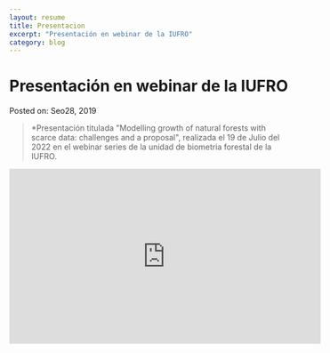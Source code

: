 ```yaml
---
layout: resume
title: Presentacion
excerpt: "Presentación en webinar de la IUFRO"
category: blog
---
```


# Presentación en webinar de la IUFRO
Posted on: Seo28, 2019

> *Presentación titulada  "Modelling growth of natural forests with scarce data: challenges and a proposal", realizada el 19 de Julio del 2022 en el webinar series de la unidad de biometria forestal de la IUFRO. 


<iframe width="560" height="315" src="https://www.youtube.com/watch?v=quXAoFMNpz4" frameborder="0" allow="accelerometer; autoplay; clipboard-write; encrypted-media; gyroscope; picture-in-picture" allowfullscreen></iframe>


